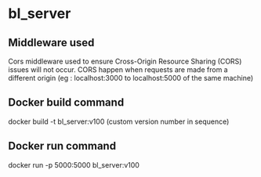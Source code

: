 # bl_server

## Middleware used
Cors middleware used to ensure Cross-Origin Resource Sharing (CORS) issues will not occur.
CORS happen when requests are made from a different origin (eg : localhost:3000 to localhost:5000 of the same machine)

## Docker build command
docker build -t bl_server:v100 (custom version number in sequence)

## Docker run command
docker run -p 5000:5000 bl_server:v100